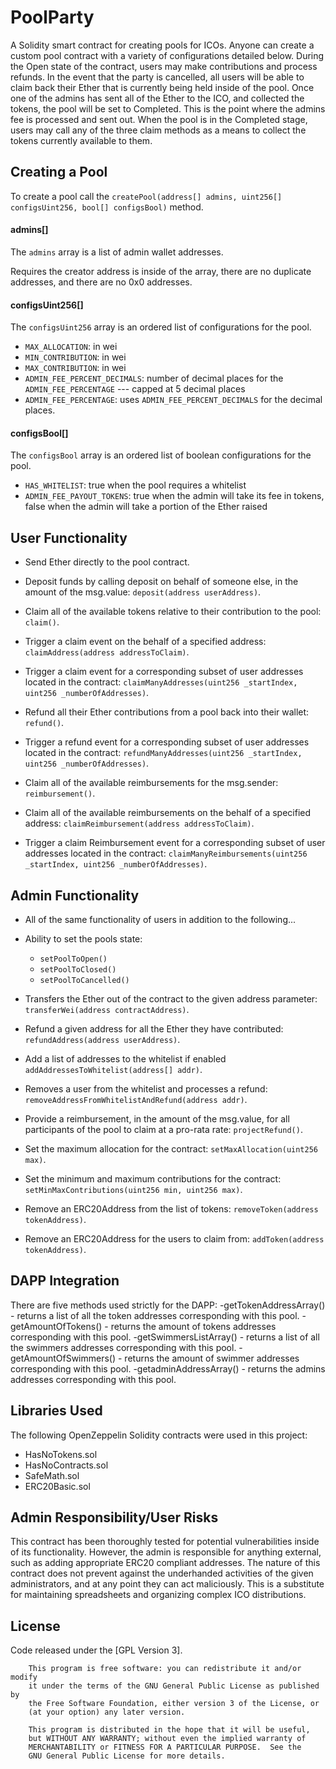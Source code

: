 # PoolParty
A Solidity smart contract for creating pools for ICOs. Anyone can create a custom pool contract with a variety of configurations detailed below. During the Open state of the contract, users may make contributions and process refunds.
In the event that the party is cancelled, all users will be able to claim back their Ether that is currently being held inside of the pool.  Once one of the admins has sent all of the Ether to the ICO, and collected the tokens, the pool will be set to Completed. This is the point where the admins fee is processed and sent out.
When the pool is in the Completed stage, users may call any of the three claim methods as a means to collect the tokens currently available to them.



## Creating a Pool
To create a pool call the `createPool(address[] admins, uint256[] configsUint256, bool[] configsBool)` method.

#### admins[]
The `admins` array is a list of admin wallet addresses.

Requires the creator address is inside of the array, there are no duplicate addresses, and there are no 0x0 addresses.

#### configsUint256[]
The `configsUint256` array is an ordered list of configurations for the pool.

- `MAX_ALLOCATION`: in wei
- `MIN_CONTRIBUTION`: in wei
- `MAX_CONTRIBUTION`: in wei
- `ADMIN_FEE_PERCENT_DECIMALS`:  number of decimal places for the `ADMIN_FEE_PERCENTAGE` --- capped at 5 decimal places
- `ADMIN_FEE_PERCENTAGE`: uses `ADMIN_FEE_PERCENT_DECIMALS` for the decimal places.

#### configsBool[]
The `configsBool` array is an ordered list of boolean configurations for the pool.

- `HAS_WHITELIST`: true when the pool requires a whitelist
- `ADMIN_FEE_PAYOUT_TOKENS`: true when the admin will take its fee in tokens, false when the admin will take a portion of the Ether raised


## User Functionality
- Send Ether directly to the pool contract.
- Deposit funds by calling deposit on behalf of someone else, in the amount of the msg.value: `deposit(address userAddress)`.

- Claim all of the available tokens relative to their contribution to the pool: `claim()`.
- Trigger a claim event on the behalf of a specified address: `claimAddress(address addressToClaim)`.
- Trigger a claim event for a corresponding subset of user addresses located in the contract: `claimManyAddresses(uint256 _startIndex, uint256 _numberOfAddresses)`.

- Refund all their Ether contributions from a pool back into their wallet: `refund()`.
- Trigger a refund event for a corresponding subset of user addresses located in the contract: `refundManyAddresses(uint256 _startIndex, uint256 _numberOfAddresses)`.

- Claim all of the available reimbursements for the msg.sender: `reimbursement()`.
- Claim all of the available reimbursements on the behalf of a specified address: `claimReimbursement(address addressToClaim)`.
- Trigger a claim Reimbursement event for a corresponding subset of user addresses located in the contract: `claimManyReimbursements(uint256 _startIndex, uint256 _numberOfAddresses)`.

## Admin Functionality
- All of the same functionality of users in addition to the following...

- Ability to set the pools state:
    - `setPoolToOpen()`
    - `setPoolToClosed()`
    - `setPoolToCancelled()`
- Transfers the Ether out of the contract to the given address parameter: `transferWei(address contractAddress)`.
- Refund a given address for all the Ether they have contributed: `refundAddress(address userAddress)`.
- Add a list of addresses to the whitelist if enabled `addAddressesToWhitelist(address[] addr)`.
- Removes a user from the whitelist and processes a refund: `removeAddressFromWhitelistAndRefund(address addr)`.
- Provide a reimbursement, in the amount of the msg.value, for all participants of the pool to claim at a pro-rata rate: `projectRefund()`.
- Set the maximum allocation for the contract: `setMaxAllocation(uint256 max)`.
- Set the minimum and maximum contributions for the contract: `setMinMaxContributions(uint256 min, uint256 max)`.
- Remove an ERC20Address from the list of tokens: `removeToken(address tokenAddress)`.
- Remove an ERC20Address for the users to claim from: `addToken(address tokenAddress)`.

## DAPP Integration
There are five methods used strictly for the DAPP:
    -getTokenAddressArray() - returns a list of all the token addresses corresponding with this pool.
    -getAmountOfTokens() - returns the amount of tokens addresses corresponding with this pool.
    -getSwimmersListArray() - returns a list of all the swimmers addresses corresponding with this pool.
    -getAmountOfSwimmers() - returns the amount of swimmer addresses corresponding with this pool.
    -getadminAddressArray() - returns the admins addresses corresponding with this pool.

## Libraries Used
The following OpenZeppelin Solidity contracts were used in this project:
- HasNoTokens.sol
- HasNoContracts.sol
- SafeMath.sol
- ERC20Basic.sol


## Admin Responsibility/User Risks
This contract has been thoroughly tested for potential vulnerabilities inside of its functionality. However, the admin is responsible for anything external, such as adding appropriate ERC20 compliant addresses.
The nature of this contract does not prevent against the underhanded activities of the given administrators, and at any point they can act maliciously. This is a substitute for maintaining spreadsheets and organizing complex ICO distributions.


## License
Code released under the [GPL Version 3].

        This program is free software: you can redistribute it and/or modify
        it under the terms of the GNU General Public License as published by
        the Free Software Foundation, either version 3 of the License, or
        (at your option) any later version.

        This program is distributed in the hope that it will be useful,
        but WITHOUT ANY WARRANTY; without even the implied warranty of
        MERCHANTABILITY or FITNESS FOR A PARTICULAR PURPOSE.  See the
        GNU General Public License for more details.

